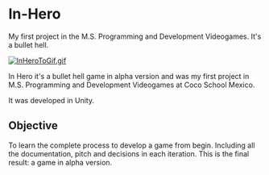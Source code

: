 # In-Hero
My first project in the M.S. Programming and Development Videogames. It's a bullet hell.

[![InHeroToGif.gif](https://s4.gifyu.com/images/InHeroToGif.gif)](https://gifyu.com/image/S3cK7)

In Hero it's a bullet hell game in alpha version and was my first project in M.S. Programming and Development Videogames at Coco School Mexico.

It was developed in Unity.

Objective
----------------------------------------------
To learn the complete process to develop a game from begin. Including all the documentation, pitch and decisions in each iteration. This is the final result: a game in alpha version.
